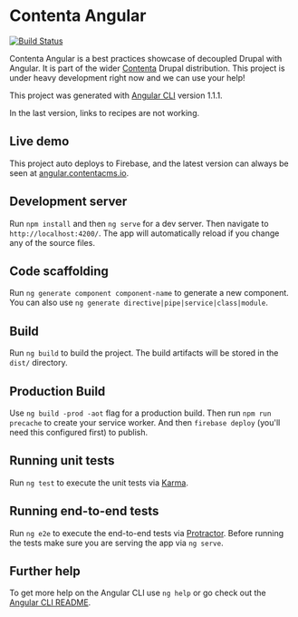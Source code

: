 # Contenta Angular

[![Build Status](https://travis-ci.org/contentacms/contenta_angular.svg?branch=master)](https://travis-ci.org/contentacms/contenta_angular)

Contenta Angular is a best practices showcase of decoupled Drupal with Angular. It is part of the wider [Contenta](http://www.contentacms.org) Drupal distribution. This project is under heavy development right now and we can use your help!

This project was generated with [Angular CLI](https://github.com/angular/angular-cli) version 1.1.1.

In the last version, links to recipes are not working.

## Live demo

This project auto deploys to Firebase, and the latest version can always be seen at [angular.contentacms.io](http://angular.contentacms.io).

## Development server

Run `npm install` and then `ng serve` for a dev server.
Then navigate to `http://localhost:4200/`.
The app will automatically reload if you change any of the source files.

## Code scaffolding

Run `ng generate component component-name` to generate a new component. You can also use `ng generate directive|pipe|service|class|module`.

## Build

Run `ng build` to build the project. The build artifacts will be stored in the `dist/` directory. 

## Production Build

Use `ng build -prod -aot` flag for a production build.
Then run `npm run precache` to create your service worker.
And then `firebase deploy` (you'll need this configured first) to publish.

## Running unit tests

Run `ng test` to execute the unit tests via [Karma](https://karma-runner.github.io).

## Running end-to-end tests

Run `ng e2e` to execute the end-to-end tests via [Protractor](http://www.protractortest.org/).
Before running the tests make sure you are serving the app via `ng serve`.

## Further help

To get more help on the Angular CLI use `ng help` or go check out the [Angular CLI README](https://github.com/angular/angular-cli/blob/master/README.md).
